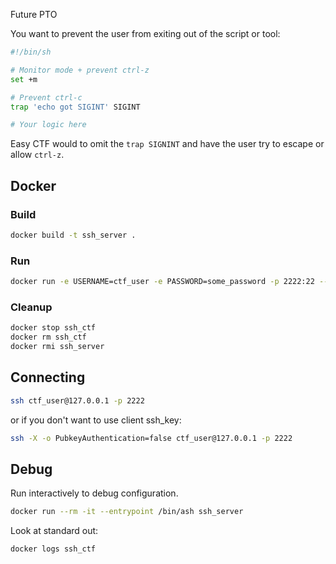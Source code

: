 Future PTO

You want to prevent the user from exiting out of the script or tool:
```sh
#!/bin/sh

# Monitor mode + prevent ctrl-z
set +m

# Prevent ctrl-c
trap 'echo got SIGINT' SIGINT

# Your logic here
```

Easy CTF would to omit the `trap SIGNINT` and have the user try to escape or allow `ctrl-z`.


## Docker

### Build
```sh
docker build -t ssh_server .
```


### Run
```sh
docker run -e USERNAME=ctf_user -e PASSWORD=some_password -p 2222:22 --name ssh_ctf ssh_server
```


### Cleanup
```sh
docker stop ssh_ctf
docker rm ssh_ctf
docker rmi ssh_server
```

## Connecting
```sh
ssh ctf_user@127.0.0.1 -p 2222
```

or if you don't want to use client ssh_key:

```sh
ssh -X -o PubkeyAuthentication=false ctf_user@127.0.0.1 -p 2222
```


## Debug

Run interactively to debug configuration.
```sh
docker run --rm -it --entrypoint /bin/ash ssh_server
```

Look at standard out:
```sh
docker logs ssh_ctf
```